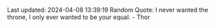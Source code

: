 Last updated: 2024-04-08 13:39:19
Random Quote: I never wanted the throne, I only ever wanted to be your equal. - Thor